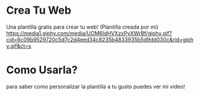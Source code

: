 # Crea Tu Web
Una plantilla gratis para crear tu web! (Plantilla creada por mi) https://media1.giphy.com/media/UOM6ldHVXzxPvXWrBf/giphy.gif?cid=6c09b9529720c5d7c2d4eed34c8235b4833935b5d9dd030c&rid=giphy.gif&ct=s
# Como Usarla?
para saber como personalizar la plantilla a tu gusto puedes ver mi video!
